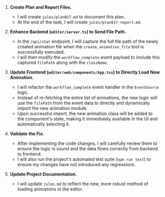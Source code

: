 1.  **Create Plan and Report Files.**
    *   I will create `jules/plan017.md` to document this plan.
    *   At the end of the task, I will create `jules/plan017-report.md`.

2.  **Enhance Backend (`editor/server.ts`) to Send File Path.**
    *   In the `/api/chat` endpoint, I will capture the full file path of the newly created animation file when the `create_animation_file` tool is successfully executed.
    *   I will then modify the `workflow_complete` event payload to include this captured `filePath` along with the `className`.

3.  **Update Frontend (`editor/web/components/App.tsx`) to Directly Load New Animation.**
    *   I will refactor the `workflow_complete` event handler in the `EventSource` logic.
    *   Instead of re-fetching the entire list of animations, the new logic will use the `filePath` from the event data to directly and dynamically import the new animation module.
    *   Upon successful import, the new animation class will be added to the component's state, making it immediately available in the UI and automatically selecting it.

4.  **Validate the Fix.**
    *   After implementing the code changes, I will carefully review them to ensure the logic is sound and the data flows correctly from backend to frontend.
    *   I will also run the project's automated test suite (`npm run test`) to ensure my changes have not introduced any regressions.

5.  **Update Project Documentation.**
    *   I will update `jules.md` to reflect the new, more robust method of loading animations in the editor.
